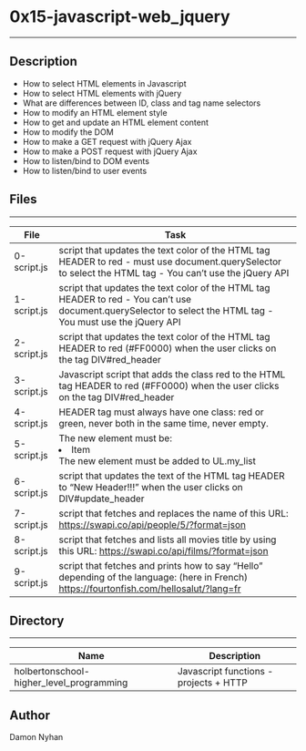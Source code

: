 # 0x15-javascript-web_jquery
---
## Description
* How to select HTML elements in Javascript
* How to select HTML elements with jQuery
* What are differences between ID, class and tag name selectors
* How to modify an HTML element style
* How to get and update an HTML element content
* How to modify the DOM
* How to make a GET request with jQuery Ajax
* How to make a POST request with jQuery Ajax
* How to listen/bind to DOM events
* How to listen/bind to user events
## Files
---
File|Task
---|---
0-script.js | script that updates the text color of the HTML tag HEADER to red - must use document.querySelector to select the HTML tag - You can’t use the jQuery API
1-script.js | script that updates the text color of the HTML tag HEADER to red - You can’t use document.querySelector to select the HTML tag - You must use the jQuery API
2-script.js | script that updates the text color of the HTML tag HEADER to red (#FF0000) when the user clicks on the tag DIV#red_header
3-script.js |  Javascript script that adds the class red to the HTML tag HEADER to red (#FF0000) when the user clicks on the tag DIV#red_header
4-script.js | HEADER tag must always have one class: red or green, never both in the same time, never empty.
5-script.js | The new element must be: <li>Item</li> The new element must be added to UL.my_list
6-script.js | script that updates the text of the HTML tag HEADER to “New Header!!!” when the user clicks on DIV#update_header
7-script.js | script that fetches and replaces the name of this URL: https://swapi.co/api/people/5/?format=json
8-script.js | script that fetches and lists all movies title by using this URL: https://swapi.co/api/films/?format=json
9-script.js | script that fetches and prints how to say “Hello” depending of the language: (here in French) https://fourtonfish.com/hellosalut/?lang=fr
## Directory 
---
Name|Description
---|---
holbertonschool-higher_level_programming | Javascript functions - projects + HTTP
## Author
Damon Nyhan